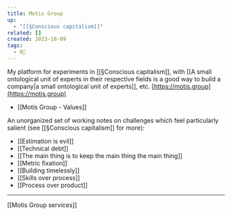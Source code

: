 ```yaml
---
title: Motis Group
up:
  - "[[§Conscious capitalism]]"
related: []
created: 2023-10-09
tags:
  - 0🌲
---
```

My platform for experiments in [[§Conscious capitalism]], with [[A small ontological unit of experts in their respective fields is a good way to build a company|a small ontological unit of experts]], etc. [https://motis.group](https://motis.group)

- [[Motis Group - Values]]

An unorganized set of working notes on challenges which feel particularly salient (see [[§Conscious capitalism]] for more):

- [[Estimation is evil]]
- [[Technical debt]]
- [[The main thing is to keep the main thing the main thing]]
- [[Metric fixation]]
- [[Building timelessly]] 
- [[Skills over process]]
- [[Process over product]]

---
[[Motis Group services]]

